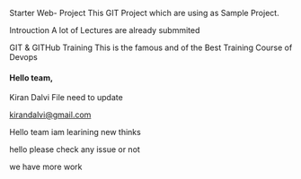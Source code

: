 Starter Web- Project
This GIT Project which are using as Sample Project.

Introuction 
A lot of Lectures are already submmited

GIT & GITHub Training
This is the famous and of the Best Training Course of Devops


#### Hello team,
Kiran Dalvi
File need to update 

kirandalvi@gmail.com

Hello team iam learining new thinks

hello please check any issue or not

we have more work
